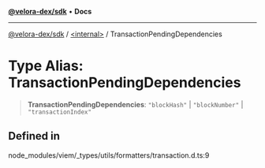 [**@velora-dex/sdk**](../../README.md) • **Docs**

***

[@velora-dex/sdk](../../globals.md) / [\<internal\>](../README.md) / TransactionPendingDependencies

# Type Alias: TransactionPendingDependencies

> **TransactionPendingDependencies**: `"blockHash"` \| `"blockNumber"` \| `"transactionIndex"`

## Defined in

node\_modules/viem/\_types/utils/formatters/transaction.d.ts:9
